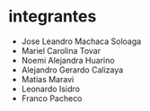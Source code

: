 # integrantes
- Jose Leandro Machaca Soloaga
- Mariel Carolina Tovar
- Noemi Alejandra Huarino
- Alejandro Gerardo Calizaya
- Matias Maravi
- Leonardo Isidro
- Franco Pacheco
